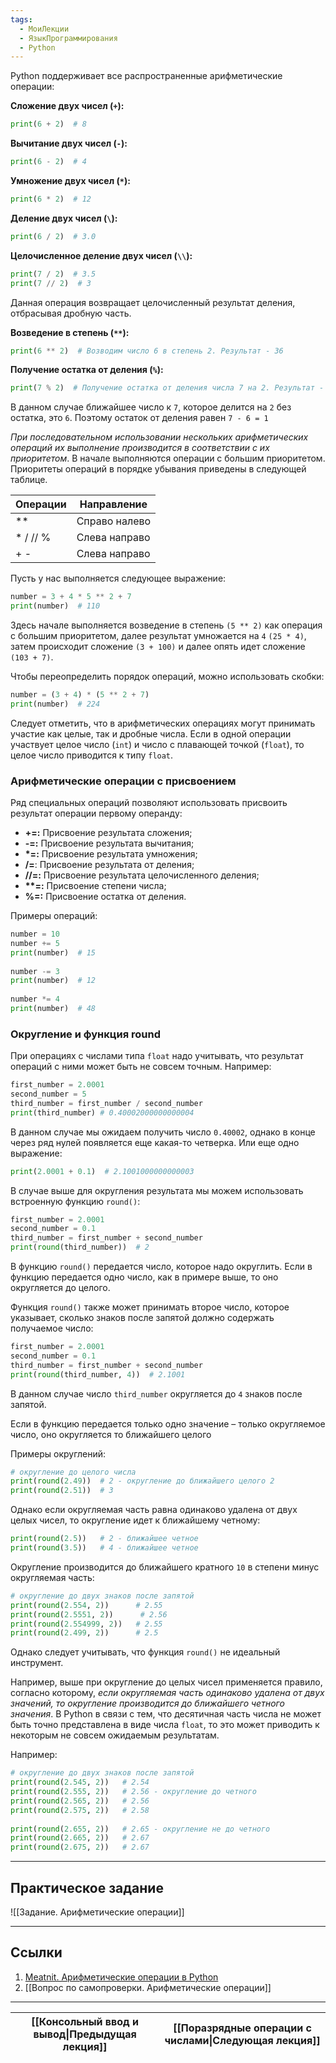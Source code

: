 ```yaml
---
tags:
  - МоиЛекции
  - ЯзыкПрограммирования
  - Python
---
```

Python поддерживает все распространенные арифметические операции:

**Сложение двух чисел (`+`):**

```python
print(6 + 2)  # 8
```

**Вычитание двух чисел (`-`):**

```python
print(6 - 2)  # 4
```

**Умножение двух чисел (`*`):**

```python
print(6 * 2)  # 12
```

**Деление двух чисел (`\`):**

```python
print(6 / 2)  # 3.0
```

**Целочисленное деление двух чисел (`\\`):**

```python
print(7 / 2)  # 3.5
print(7 // 2)  # 3
```

Данная операция возвращает целочисленный результат деления, отбрасывая дробную часть.

**Возведение в степень (`**`):**

```python
print(6 ** 2)  # Возводим число 6 в степень 2. Результат - 36
```

**Получение остатка от деления (`%`):**

```python
print(7 % 2)  # Получение остатка от деления числа 7 на 2. Результат - 1
```

В данном случае ближайшее число к `7`, которое делится на `2` без остатка, это `6`. Поэтому остаток от деления равен `7 - 6 = 1`

*При последовательном использовании нескольких арифметических операций их выполнение производится в соответствии с их приоритетом*. В начале выполняются операции с большим приоритетом. Приоритеты операций в порядке убывания приведены в следующей таблице.

| Операции | Направление   |
| -------- | ------------- |
| **       | Справо налево |
| * / // % | Слева направо |
| + -      | Слева направо |

Пусть у нас выполняется следующее выражение:

```python
number = 3 + 4 * 5 ** 2 + 7
print(number)  # 110
```

Здесь начале выполняется возведение в степень `(5 ** 2)` как операция с большим приоритетом, далее результат умножается на `4` `(25 * 4)`, затем происходит сложение `(3 + 100)` и далее опять идет сложение `(103 + 7)`.

Чтобы переопределить порядок операций, можно использовать скобки:

```python
number = (3 + 4) * (5 ** 2 + 7)
print(number)  # 224
```

Следует отметить, что в арифметических операциях могут принимать участие как целые, так и дробные числа. Если в одной операции участвует целое число (`int`) и число с плавающей точкой (`float`), то целое число приводится к типу `float`.

### Арифметические операции с присвоением

Ряд специальных операций позволяют использовать присвоить результат операции первому операнду:

- **+=:** Присвоение результата сложения;
- **-=:** Присвоение результата вычитания;
- **\*=:** Присвоение результата умножения;
- **/=**: Присвоение результата от деления;
- **//=:** Присвоение результата целочисленного деления;
- **\*\*=:** Присвоение степени числа;
- **%=:** Присвоение остатка от деления.

Примеры операций:

```python
number = 10
number += 5
print(number)  # 15
 
number -= 3
print(number)  # 12
 
number *= 4
print(number)  # 48
```

### Округление и функция round

При операциях с числами типа `float` надо учитывать, что результат операций с ними может быть не совсем точным. Например:

```python
first_number = 2.0001
second_number = 5
third_number = first_number / second_number
print(third_number) # 0.40002000000000004
```

В данном случае мы ожидаем получить число `0.40002`, однако в конце через ряд нулей появляется еще какая-то четверка. Или еще одно выражение:

```python
print(2.0001 + 0.1)  # 2.1001000000000003
```

В случае выше для округления результата мы можем использовать встроенную функцию `round()`:

```python
first_number = 2.0001
second_number = 0.1
third_number = first_number + second_number
print(round(third_number))  # 2
```

В функцию `round()` передается число, которое надо округлить. Если в функцию передается одно число, как в примере выше, то оно округляется до целого.

Функция `round()` также может принимать второе число, которое указывает, сколько знаков после запятой должно содержать получаемое число:

```python
first_number = 2.0001
second_number = 0.1
third_number = first_number + second_number
print(round(third_number, 4))  # 2.1001
```

В данном случае число `third_number` округляется до `4` знаков после запятой.

Если в функцию передается только одно значение – только округляемое число, оно округляется то ближайшего целого

Примеры округлений:

```python
# округление до целого числа
print(round(2.49))  # 2 - округление до ближайшего целого 2
print(round(2.51))  # 3
```

Однако если округляемая часть равна одинаково удалена от двух целых чисел, то округление идет к ближайшему четному:

```python
print(round(2.5))   # 2 - ближайшее четное
print(round(3.5))   # 4 - ближайшее четное
```

Округление производится до ближайшего кратного `10` в степени минус округляемая часть:

```python
# округление до двух знаков после запятой
print(round(2.554, 2))      # 2.55
print(round(2.5551, 2))      # 2.56
print(round(2.554999, 2))   # 2.55
print(round(2.499, 2))      # 2.5
```

Однако следует учитывать, что функция `round()` не идеальный инструмент. 

Например, выше при округление до целых чисел применяется правило, согласно которому, *если округляемая часть одинаково удалена от двух значений, то округление производится до ближайшего четного значения*. В Python в связи с тем, что десятичная часть числа не может быть точно представлена в виде числа `float`, то это может приводить к некоторым не совсем ожидаемым результатам. 

Например:

```python
# округление до двух знаков после запятой
print(round(2.545, 2))   # 2.54
print(round(2.555, 2))   # 2.56 - округление до четного
print(round(2.565, 2))   # 2.56
print(round(2.575, 2))   # 2.58
 
print(round(2.655, 2))   # 2.65 - округление не до четного
print(round(2.665, 2))   # 2.67
print(round(2.675, 2))   # 2.67
```

---
## Практическое задание

![[Задание. Арифметические операции]]

---
## Ссылки

1. [Meatnit. Арифметические операции в Python](https://metanit.com/python/tutorial/2.3.php)
2. [[Вопрос по самопроверки. Арифметические операции]]

---

| [[Консольный ввод и вывод\|Предыдущая лекция]] | [[Поразрядные операции с числами\|Следующая лекция]] |
| ---------------------------------------------- | ---------------------------------------------------- |
